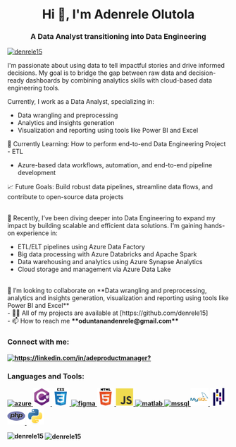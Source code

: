 <h1 align="center">Hi 👋, I'm Adenrele Olutola</h1>
<h3 align="center">A Data Analyst transitioning into Data Engineering</h3>

<p align="left"> <a href="https://github.com/denrele15/github-profile-trophy"><img src="https://github-profile-trophy.vercel.app/?username=denrele15" alt="denrele15" /></a> </p>

I'm passionate about using data to tell impactful stories and drive informed decisions. My goal is to bridge the gap between raw data and decision-ready dashboards by combining analytics skills with cloud-based data engineering tools.

Currently, I work as a Data Analyst, specializing in:
- Data wrangling and preprocessing
- Analytics and insights generation
- Visualization and reporting using tools like Power BI and Excel

📌 Currently Learning: How to perform end-to-end Data Engineering Project - ETL
- Azure-based data workflows, automation, and end-to-end pipeline development
  
📈 Future Goals:
Build robust data pipelines, streamline data flows, and contribute to open-source data projects

<br/>
🌱 Recently, I’ve been diving deeper into Data Engineering to expand my impact by building scalable and efficient data solutions. I'm gaining hands-on experience in:

- ETL/ELT pipelines using Azure Data Factory
- Big data processing with Azure Databricks and Apache Spark
- Data warehousing and analytics using Azure Synapse Analytics
- Cloud storage and management via Azure Data Lake

<br/>  
👯 I’m looking to collaborate on **Data wrangling and preprocessing, analytics and insights generation, visualization and reporting using tools like Power BI and Excel**

<br/>
- 👨‍💻 All of my projects are available at [https://github.com/denrele15]
  <br/>
- 📫 How to reach me <b>**oduntanandenrele@gmail.com**<b/>

<h3 align="left">Connect with me:</h3>
<p align="left">
<a href="https://linkedin.com/in/https://linkedin.com/in/adeproductmanager?" target="blank"><img align="center" src="https://raw.githubusercontent.com/rahuldkjain/github-profile-readme-generator/master/src/images/icons/Social/linked-in-alt.svg" alt="https://linkedin.com/in/adeproductmanager?" height="30" width="40" /></a>
</p>

<h3 align="left">Languages and Tools:</h3>
<p align="left"> <a href="https://azure.microsoft.com/en-in/" target="_blank" rel="noreferrer"> <img src="https://www.vectorlogo.zone/logos/microsoft_azure/microsoft_azure-icon.svg" alt="azure" width="40" height="40"/> </a> <a href="https://www.w3schools.com/cs/" target="_blank" rel="noreferrer"> <img src="https://raw.githubusercontent.com/devicons/devicon/master/icons/csharp/csharp-original.svg" alt="csharp" width="40" height="40"/> </a> <a href="https://www.w3schools.com/css/" target="_blank" rel="noreferrer"> <img src="https://raw.githubusercontent.com/devicons/devicon/master/icons/css3/css3-original-wordmark.svg" alt="css3" width="40" height="40"/> </a> <a href="https://www.figma.com/" target="_blank" rel="noreferrer"> <img src="https://www.vectorlogo.zone/logos/figma/figma-icon.svg" alt="figma" width="40" height="40"/> </a> <a href="https://www.w3.org/html/" target="_blank" rel="noreferrer"> <img src="https://raw.githubusercontent.com/devicons/devicon/master/icons/html5/html5-original-wordmark.svg" alt="html5" width="40" height="40"/> </a> <a href="https://developer.mozilla.org/en-US/docs/Web/JavaScript" target="_blank" rel="noreferrer"> <img src="https://raw.githubusercontent.com/devicons/devicon/master/icons/javascript/javascript-original.svg" alt="javascript" width="40" height="40"/> </a> <a href="https://www.mathworks.com/" target="_blank" rel="noreferrer"> <img src="https://upload.wikimedia.org/wikipedia/commons/2/21/Matlab_Logo.png" alt="matlab" width="40" height="40"/> </a> <a href="https://www.microsoft.com/en-us/sql-server" target="_blank" rel="noreferrer"> <img src="https://www.svgrepo.com/show/303229/microsoft-sql-server-logo.svg" alt="mssql" width="40" height="40"/> </a> <a href="https://www.mysql.com/" target="_blank" rel="noreferrer"> <img src="https://raw.githubusercontent.com/devicons/devicon/master/icons/mysql/mysql-original-wordmark.svg" alt="mysql" width="40" height="40"/> </a> <a href="https://pandas.pydata.org/" target="_blank" rel="noreferrer"> <img src="https://raw.githubusercontent.com/devicons/devicon/2ae2a900d2f041da66e950e4d48052658d850630/icons/pandas/pandas-original.svg" alt="pandas" width="40" height="40"/> </a> <a href="https://www.php.net" target="_blank" rel="noreferrer"> <img src="https://raw.githubusercontent.com/devicons/devicon/master/icons/php/php-original.svg" alt="php" width="40" height="40"/> </a> <a href="https://www.python.org" target="_blank" rel="noreferrer"> <img src="https://raw.githubusercontent.com/devicons/devicon/master/icons/python/python-original.svg" alt="python" width="40" height="40"/> </a> </p>

<p><img align="left" src="https://github-readme-stats.vercel.app/api/top-langs?username=denrele15&show_icons=true&locale=en&layout=compact" alt="denrele15" /></p>

<p>&nbsp;<img align="center" src="https://github-readme-stats.vercel.app/api?username=denrele15&show_icons=true&locale=en" alt="denrele15" /></p>
